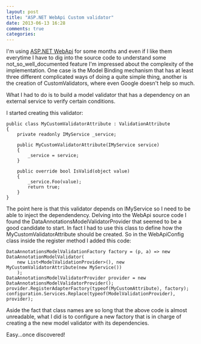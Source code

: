 ```yaml
---
layout: post
title: "ASP.NET WebApi Custom validator"
date: 2013-06-13 16:28
comments: true
categories: 
---
```

I'm using [ASP.NET WebApi](http://www.asp.net/web-api) for some months and even if I like them everytime I have to dig into the source code to understand some not_so_well_documented feature I'm impressed about the complexity of the implementation.
One case is the Model Binding mechanism that has at least three different complicated ways of doing a quite simple thing, another is the creation of CustomValidators, where even Google doesn't help so much.


What I had to do is to build a model validator that has a dependency on an external service to verify certain conditions.

I started creating this validator:


    public class MyCustomValidatorAttribute : ValidationAttribute
    {
        private readonly IMyService _service;

        public MyCustomValidatorAttribute(IMyService service)
        {
            _service = service;
        }

        public override bool IsValid(object value)
        {
            _service.Foo(value);
            return true;
        }
    }


The point here is that this validator depends on IMyService so I need to be able to inject the dependendency.
Delving into the WebApi source code I found the DataAnnotationsModelValidatorProvider that seemed to be a good candidate to start. In fact I had to use this class to define how the MyCustomValidatorAttribute should be created. So in the WebApiConfig class inside the register method I added this code:


    DataAnnotationsModelValidationFactory factory = (p, a) => new DataAnnotationModelValidator(
        new List<ModelValidationProvider>(), new MyCustomValidatorAttribute(new MyService())
        );
    DataAnnotationsModelValidatorProvider provider = new DataAnnotationsModelValidatorProvider();
    provider.RegisterAdapterFactory(typeof(MyCustomAttribute), factory);
    configuration.Services.Replace(typeof(ModelValidationProvider), provider);

Aside the fact that class names are so long that the above code is almost unreadable, what I did is to configure a new factory that is in charge of creating a the new model validator with its dependencies.

Easy...once discovered! 

